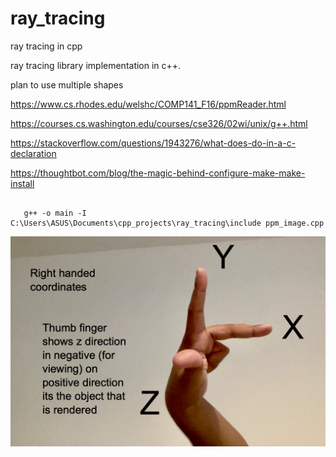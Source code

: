# ray_tracing
ray tracing in cpp

ray tracing library implementation in c++. 

plan to use multiple shapes

https://www.cs.rhodes.edu/welshc/COMP141_F16/ppmReader.html

https://courses.cs.washington.edu/courses/cse326/02wi/unix/g++.html

https://stackoverflow.com/questions/1943276/what-does-do-in-a-c-declaration

https://thoughtbot.com/blog/the-magic-behind-configure-make-make-install

```
   
   g++ -o main -I C:\Users\ASUS\Documents\cpp_projects\ray_tracing\include ppm_image.cpp

```


![plot](./ray_tracing.png)
